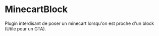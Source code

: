 # MinecartBlock
Plugin interdisant de poser un minecart lorsqu'on est proche d'un block (Utile pour un GTA).
